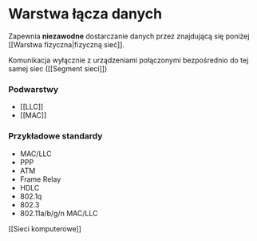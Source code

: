 # Warstwa łącza danych
Zapewnia **niezawodne** dostarczanie danych przez znajdującą się poniżej [[Warstwa fizyczna|fizyczną sieć]].

Komunikacja wyłącznie z urządzeniami połączonymi bezpośrednio do tej samej siec ([[Segment sieci]])

### Podwarstwy
- [[LLC]]
- [[MAC]]

### Przykładowe standardy
- MAC/LLC
- PPP
- ATM
- Frame Relay
- HDLC
- 802.1q
- 802.3
- 802.11a/b/g/n MAC/LLC


[[Sieci komputerowe]]